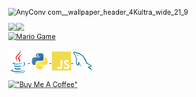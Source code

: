 ![AnyConv com__wallpaper_header_4Kultra_wide_21_9](https://user-images.githubusercontent.com/89359847/194442779-3c2b4b73-bba6-4e52-ac05-faffa24da16a.png)



<div><a href="https://github.com/MMVonnSeek"><img height="155em" src="https://github-readme-stats.vercel.app/api?username=MMVonnSeek&show_icons=true&theme=algolia&include_all_commits=true&count_private=true"/><img height="155em" src="https://github-readme-stats.vercel.app/api/top-langs/?username=MMVonnSeek&layout=compact&langs_count=7&theme=algolia"/>
</div>  


<img src="https://github.com/TheDudeThatCode/TheDudeThatCode/raw/master/Assets/Mario_Gameplay.gif" alt="Mario Game" width="980" style="max-width: 100%;">

<div style="display: inline_block"><br>
  <img align="center" alt="Max-Java" height="50" width="40" src="https://raw.githubusercontent.com/devicons/devicon/master/icons/java/java-original.svg">
  <img align="center" alt="Max-Python" height="40" width="40" src="https://raw.githubusercontent.com/devicons/devicon/master/icons/python/python-original.svg">
  <img align="center" alt="Max-Js" height="40" width="40" src="https://raw.githubusercontent.com/devicons/devicon/master/icons/javascript/javascript-plain.svg">
  <img align="center" alt="Max-MySQL" height="40" width="40" src="https://raw.githubusercontent.com/devicons/devicon/master/icons/mysql/mysql-original.svg">

[!["Buy Me A Coffee"](https://www.buymeacoffee.com/assets/img/custom_images/orange_img.png)](https://www.buymeacoffee.com/maxmullers17)
